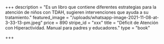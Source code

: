 +++
description = "Es un libro que contiene diferentes estrategias para la atención de niños con TDAH, sugieren intervenciones que ayuda a su tratamiento."
featured_image = "/uploads/whatsapp-image-2021-11-08-at-3-33-13-pm.jpeg"
price = 890
stripe_id = "xxx"
title = "Déficit de Atención con Hiperactividad. Manual para padres y educadores."
type = "book"

+++
